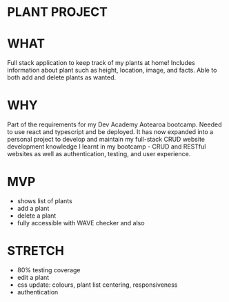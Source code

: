 # PLANT PROJECT

# WHAT
Full stack application to keep track of my plants at home! Includes information about plant such as height, location, image, and facts. Able to both add and delete plants as wanted.

# WHY
Part of the requirements for my Dev Academy Aotearoa bootcamp. Needed to use react and typescript and be deployed. It has now expanded into a personal project to develop and maintain my full-stack CRUD website development knowledge I learnt in my bootcamp - CRUD and RESTful websites as well as authentication, testing, and user experience.

# MVP
- shows list of plants
- add a plant
- delete a plant
- fully accessible with WAVE checker and also 

# STRETCH
- 80% testing coverage
- edit a plant
- css update: colours, plant list centering, responsiveness
- authentication
